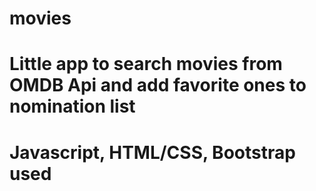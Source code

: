 # movies
# Little app to search movies from OMDB Api and add favorite ones to nomination list
# Javascript, HTML/CSS, Bootstrap used
#
